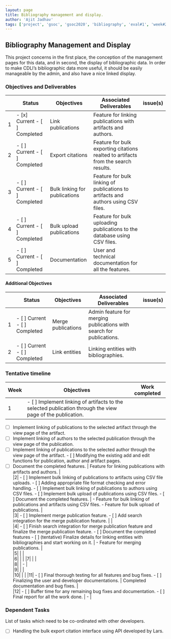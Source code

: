 ```yaml
---
layout: page
title: Bibliography management and display.
author: 'Ajit Jadhav'
tags: ['project', 'gsoc', 'gsoc2020', 'bibliography', 'eval#1', 'week#2']
---
```


## Bibliography Management and Display

This project concerns in the first place,
the conception of the management pages for this data, and in second, the display of
bibliographic data. In order to make CDLI’s bibliographic data more useful, it should be
easily manageable by the admin, and also have a nice linked display.

### Objectives and Deliverables

| | Status  | Objectives                    | Associated Deliverables         | issue(s) |
| --- | --- | ----------------------------- | ---------------------------------------------- | -------- |
| 1 | - [x] Current - [ ] Completed | Link publications             | Feature for linking publications with artifacts and authors.                        |          |
| 2 | - [ ] Current - [ ] Completed | Export citations              | Feature for bulk exporting citations realted to artifacts from the search results.  |          |
| 3 | - [ ] Current - [ ] Completed | Bulk linking for publications | Feature for bulk linking of publications to artifacts and authors using CSV files.  |          |
| 4 | - [ ] Current - [ ] Completed | Bulk upload publications      | Feature for bulk uploading publications to the database using CSV files.            |          |
| 5 | - [ ] Current - [ ] Completed | Documentation           | User and technical documentation for all the features.                                      |          |

#### Additional Objectives

| | Status  | Objectives         | Associated Deliverables                                             | issue(s) |
| --- | --- | ------------------ | ------------------------------------------------------------------- | -------- |
| 1 | - [ ] Current - [ ] Completed | Merge publications | Admin feature for merging publications with search for publications. |          |
| 2 | - [ ] Current - [ ] Completed | Link entities      | Linking entities with bibliographies.       |          |


### Tentative timeline  

| Week  |Objectives | Work completed |  
|---|---|---|  
|1| - [ ] Implement linking of artifacts to the selected publication through the view page of the publication. 
- [ ] Implement linking of publications to the selected artifact through the view page of the artifact. 
- [ ] Implement linking of authors to the selected publication through the view page of the publication. 
- [ ] Implement linking of publications to the selected author through the view page of the artifact. - [ ] Modifying the existing add and edit functions for publication, author and artifact pages. 
- [ ] Document the completed features.     | Feature for linking publications with artifacts and authors. |  
|2| - [ ] Implement bulk linking of publications to artifacts using CSV file uploads. - [ ] Adding appropriate file format checking and error handling. - [ ] Implement bulk linking of publications to authors using CSV files. - [ ] Implement bulk upload of publications using CSV files. - [ ] Document the completed features.  | - Feature for bulk linking of publications and artifacts using CSV files. - Feature for bulk upload of publications. |  
|3| - [ ] Implement merge publication feature. - [ ] Add search integration for the merge publication feature.  |   |  
|4| - [ ] Finish search integration for merge publication feature and finalize the merge publication feature. - [ ] Document the completed features - [ ] (tentative) Finalize details for linking entities with bibliographies and start working on it.   | - Feature for merging publications.  |  
|5|   |   |  
|6|   |   |
|7|   |   |  
|8|   | - |  
|9|   |   |  
|10|  |   |
|11| - [ ] Final thorough testing for all features and bug fixes. - [ ] Finalizing the user and developer documentations.   | Completed documentation and bug fixes.  |  
|12| - [ ] Buffer time for any remaining bug fixes and documentation. - [ ] Final report for all the work done.  | -  |  

### Dependent Tasks
List of tasks which need to be co-ordinated with other developers.

- [ ] Handling the bulk export citation interface using API developed by Lars.
